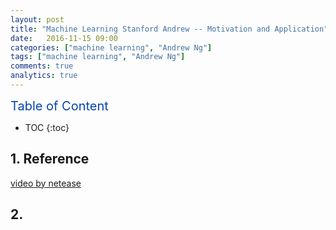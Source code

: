 ```yaml
---
layout: post
title: "Machine Learning Stanford Andrew -- Motivation and Application"
date:   2016-11-15 09:00
categories: ["machine learning", "Andrew Ng"]
tags: ["machine learning", "Andrew Ng"]
comments: true
analytics: true
---
```


<span/>

<span style="color: #0645ad; font-size:20px">Table of Content<span/>

  * TOC
  {:toc}

## 1. Reference

[video by netease](http://open.163.com/movie/2008/1/M/C/M6SGF6VB4_M6SGHFBMC.html)

## 2. 

